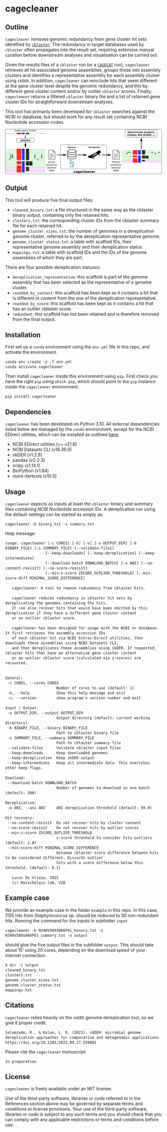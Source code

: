 # cagecleaner

## Outline

`cagecleaner` removes genomic redundancy from gene cluster hit sets identified by [`cblaster`](https://github.com/gamcil/cblaster). The redundancy in target databases used by `cblaster` often propagates into the result set, requiring extensive manual curation before downstream analyses and visualisation can be carried out.

Given the results files of a `cblaster` run (or a [`CAGECAT`](https://cagecat.bioinformatics.nl/) run), `cagecleaner` retrieves all hit-associated genome assemblies, groups these into assembly clusters and identifies a representative assembly for each assembly cluster using `skDER`. In addition, `cagecleaner` can reinclude hits that seem different at the gene cluster level despite the genomic redundancy, and this by different gene cluster content and/or by outlier `cblaster` scores. Finally, `cagecleaner` returns a filtered `cblaster` binary file and a list of retained gene cluster IDs for straightforward downstream analyses.

This tool has primarily been developed for `cblaster` searches against the NCBI nr database, but should work for any result set containing NCBI Nucleotide accession codes.

![workflow](workflow.png)

## Output
This tool will produce five final output files:
- `cleaned_binary.txt`: a file structured in the same way as the cblaster binary output, containing only the retained hits. 
- `clusters.txt`: the corresponding cluster IDs from the cblaster summary file for each retained hit.
- `genome_cluster_sizes.txt`: the number of genomes in a dereplication genome cluster, referred to by the dereplication representative genome.
- `genome_cluster_status.txt`: a table with scaffold IDs, their representative genome assembly and their dereplication status.
- `mappings.txt`: a table with scaffold IDs and the IDs of the genome assemblies of which they are part.
    
There are four possible dereplication statuses:
- `dereplication_representative`: this scaffold is part of the genome assembly that has been selected as the representative of a genome cluster.
- `readded_by_content`: this scaffold has been kept as it contains a hit that is different in content from the one of the dereplication representative.
- `readded_by_score`: this scaffold has been kept as it contains a hit that has an outlier cblaster score.
- `redundant`: this scaffold has not been retained and is therefore removed from the final output.

## Installation

First set up a `conda` environment using the `env.yml` file in this repo, and activate the environment.

```
conda env create -y -f env.yml
conda activate cagecleaner
```

Then install `cagecleaner` inside this environment using `pip`. First check you have the right `pip` using `which pip`, which should point to the `pip` instance inside the `cagecleaner` environment.

```
pip install cagecleaner
```

## Dependencies

`cagecleaner` has been developed on Python 3.10. All external dependencies listed below are managed by the `conda` environment, except for the NCBI EDirect utilities, which can be installed as outlined [here](https://www.ncbi.nlm.nih.gov/books/NBK179288/).

 - NCBI EDirect utilities (>= v21.6)
 - NCBI Datasets CLI (v16.39.0)
 - skDER (v1.2.8)
 - pandas (v2.2.3)
 - scipy (v1.14.1)
 - BioPython (v1.84)
 - more-itertools (v10.5)

 ## Usage

 `cagecleaner` expects as inputs at least the `cblaster` binary and summary files containing NCBI Nucleotide accession IDs. A dereplication run using the default settings can be started as simply as:
 ```
 cagecleaner -b binary.txt -s summary.txt
 ```

 Help message:
 ```
 usage: cagecleaner [-c CORES] [-h] [-v] [-o OUTPUT_DIR] [-b BINARY_FILE] [-s SUMMARY_FILE] [--validate-files]
                   [--keep-downloads] [--keep-dereplication] [--keep-intermediate]
                   [--download-batch DOWNLOAD_BATCH] [-a ANI] [--no-content-revisit] [--no-score-revisit]
                   [--min-z-score ZSCORE_OUTLIER_THRESHOLD] [--min-score-diff MINIMAL_SCORE_DIFFERENCE]

    cagecleaner: A tool to remove redundancy from cblaster hits.
    
    cagecleaner reduces redundancy in cblaster hit sets by dereplicating the genomes containing the hits. 
    It can also recover hits that would have been omitted by this dereplication if they have a different gene cluster content
    or an outlier cblaster score.
    
    cagecleaner has been designed for usage with the NCBI nr database. It first retrieves the assembly accession IDs
    of each cblaster hit via NCBI Entrez-Direct utilities, then downloads these assemblies using NCBI Datasets CLI,
    and then dereplicates these assemblies using skDER. If requested, cblaster hits that have an alternative gene cluster content
    or an outlier cblaster score (calculated via z-scores) are recovered.
                                     

General:
  -c CORES, --cores CORES
                        Number of cores to use (default: 1)
  -h, --help            Show this help message and exit
  -v, --version         show program's version number and exit

Input / Output:
  -o OUTPUT_DIR, --output OUTPUT_DIR
                        Output directory (default: current working directory)
  -b BINARY_FILE, --binary BINARY_FILE
                        Path to cblaster binary file
  -s SUMMARY_FILE, --summary SUMMARY_FILE
                        Path to cblaster summary file
  --validate-files      Validate cblaster input files
  --keep-downloads      Keep downloaded genomes
  --keep-dereplication  Keep skDER output
  --keep-intermediate   Keep all intermediate data. This overrules other keep flags.

Download:
  --download-batch DOWNLOAD_BATCH
                        Number of genomes to download in one batch (default: 300)

Dereplication:
  -a ANI, --ani ANI     ANI dereplication threshold (default: 99.0)

Hit recovery:
  --no-content-revisit  Do not recover hits by cluster content
  --no-score-revisit    Do not recover hits by outlier scores
  --min-z-score ZSCORE_OUTLIER_THRESHOLD
                        z-score threshold to consider hits outliers (default: 2.0)
  --min-score-diff MINIMAL_SCORE_DIFFERENCE
                        minimum cblaster score difference between hits to be considered different. Discards outlier
                        hits with a score difference below this threshold. (default: 0.1)

    Lucas De Vrieze, 2025
    (c) Masschelein lab, VIB
 ```

## Example case

We provide an example case in the folder `example` in this repo. In this case, 1155 hits from *Staphylococcus* sp. should be reduced to 30 non-redundant hits. Running the command for the inputs in subfolder `input`
```
cagecleaner -b N398V589S066P61_binary.txt -s N398V589S066P61_summary.txt -o output
```
should give the five output files in the subfolder `output`. This should take about 15' using 20 cores, depending on the download speed of your internet connection.
```
$ dir -1 output
cleaned_binary.txt
clusters.txt
genome_cluster_sizes.txt
genome_cluster_status.txt
mappings.txt
```

## Citations

`cagecleaner` relies heavily on the `skDER` genome dereplication tool, so we give it proper credit.
```
Salamzade, R., & Kalan, L. R. (2023). skDER: microbial genome dereplication approaches for comparative and metagenomic applications. https://doi.org/10.1101/2023.09.27.559801
```

Please cite the `cagecleaner` manuscript:
```
In preparation
```

## License

`cagecleaner` is freely available under an MIT license.

Use of the third-party software, libraries or code referred to in the References section above may be governed by separate terms and conditions or license provisions. Your use of the third-party software, libraries or code is subject to any such terms and you should check that you can comply with any applicable restrictions or terms and conditions before use.
